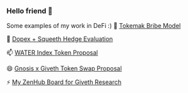 ### Hello friend 👋

Some examples of my work in DeFi :)
🌱 [Tokemak Bribe Model](https://docs.google.com/spreadsheets/d/1KlkVCGMezxip4xVzP1Yg8AcFm3bbBNF0/edit?usp=sharing&ouid=110869294818001235283&rtpof=true&sd=true)

👯 [Dopex + Squeeth Hedge Evaluation](https://drive.google.com/file/d/1zcztCqVfkT-chVZphWXQprQn3prCrV5F/view?usp=sharing)

📫 [WATER Index Token Proposal](https://forum.giveth.io/t/water-a-new-paradigm-for-sustainable-liquidity/492)

😄 [Gnosis x Giveth Token Swap Proposal](https://forum.gnosis.io/t/gip-41-should-gnosisdao-partner-with-giveth-to-increased-sustainable-liquidity/4942)

⚡ [My ZenHub Board for Giveth Research](https://github.com/Giveth/GIVeconomy/labels#workspaces/all-devs-61644589b92edf0016f6999c/board?labels=research&repos=410473836)
